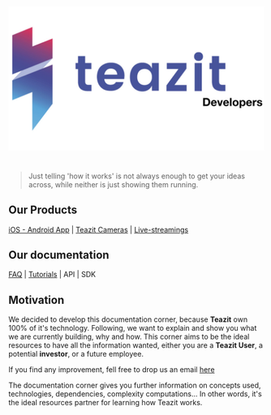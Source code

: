 ![teazit-logo-color](../assets/teazit-images/teazit-images.004.jpeg)

#
> Just telling 'how it works' is not always enough to get your ideas
> across, while neither is just showing them running.

## Our Products

[iOS - Android App](/products/application) |
[Teazit Cameras](/products/cameras) | [Live-streamings](/products/live-streamings)

## Our documentation
[FAQ](/docs/faq) | [Tutorials](/docs/tutorials) | API | SDK

## Motivation

We decided to develop this documentation corner, because **Teazit** own 100% of it's technology. Following, we want to explain and show you what we are currently building, why and how. This corner aims to be the ideal resources to have all the information wanted, either you are a **Teazit User**, a potential **investor**,
or a future employee.

If you find any improvement, fell free to drop us an email [here](mailto:contact@teazit.fr)

The documentation corner gives you further information on concepts used,
technologies, dependencies, complexity computations...
In other words, it's the ideal resources partner for learning how
Teazit works.
